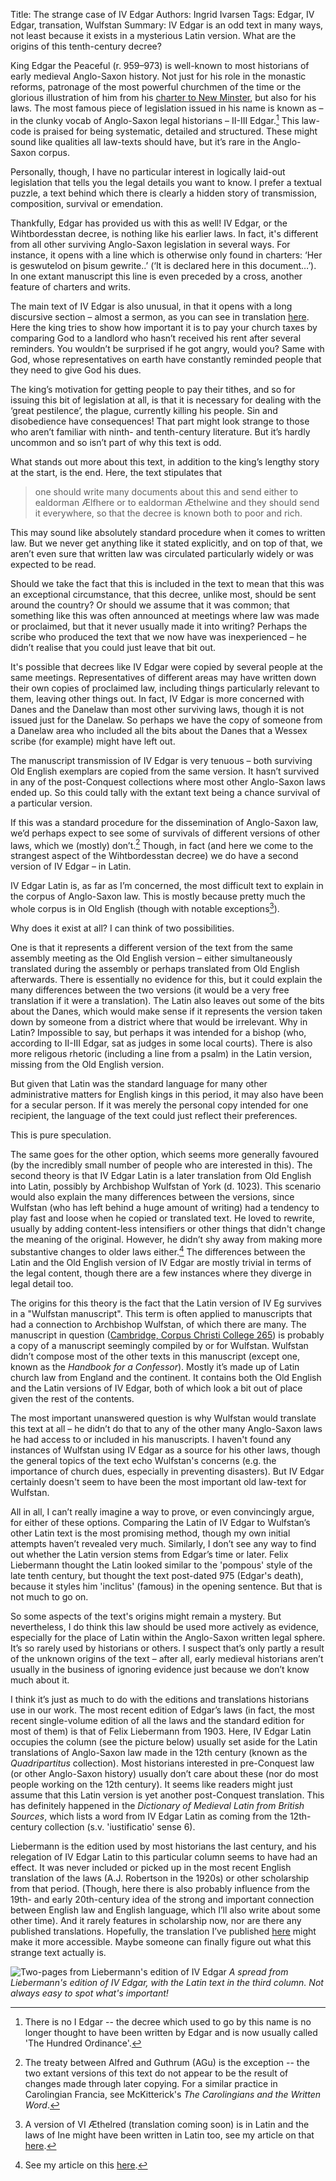 Title: The strange case of IV Edgar
Authors: Ingrid Ivarsen
Tags: Edgar, IV Edgar, transation, Wulfstan
Summary: IV Edgar is an odd text in many ways, not least because it exists in a mysterious Latin version. What are the origins of this tenth-century decree?

King Edgar the Peaceful (r. 959–973) is well-known to most historians of early medieval Anglo-Saxon history. Not just for his role in the monastic reforms, patronage of the most powerful churchmen of the time or the glorious illustration of him from his [charter to New Minster](https://blogs.bl.uk/digitisedmanuscripts/2011/06/the-new-minster-charter.html), but also for his laws. The most famous piece of legislation issued in his name is known as – in the clunky vocab of Anglo-Saxon legal historians – II-III Edgar.[^1] This law-code is praised for being systematic, detailed and structured. These might sound like qualities all law-texts should have, but it’s rare in the Anglo-Saxon corpus. 

[^1]: There is no I Edgar -- the decree which used to go by this name is no longer thought to have been written by Edgar and is now usually called 'The Hundred Ordinance'.

Personally, though, I have no particular interest in logically laid-out legislation that tells you the legal details you want to know. I prefer a textual puzzle, a text behind which there is clearly a hidden story of transmission, composition, survival or emendation.

Thankfully, Edgar has provided us with this as well! IV Edgar, or the Wihtbordesstan decree, is nothing like his earlier laws. In fact, it's different from all other surviving Anglo-Saxon legislation in several ways. For instance, it opens with a line which is otherwise only found in charters: ‘Her is geswutelod on þisum gewrite..’ (‘It is declared here in this document…’). In one extant manuscript this line is even preceded by a cross, another feature of charters and writs. 

The main text of IV Edgar is also unusual, in that it opens with a long discursive section – almost a sermon, as you can see in translation [here](https://ingridfiv.github.io/ingridsblog/translation-of-iv-edgar.html). Here the king tries to show how important it is to pay your church taxes by comparing God to a landlord who hasn’t received his rent after several reminders. You wouldn’t be surprised if he got angry, would you? Same with God, whose representatives on earth have constantly reminded people that they need to give God his dues. 

The king’s motivation for getting people to pay their tithes, and so for issuing this bit of legislation at all, is that it is necessary for dealing with the ‘great pestilence’, the plague, currently killing his people. Sin and disobedience have consequences! That part might look strange to those who aren’t familiar with ninth- and tenth-century literature. But it’s hardly uncommon and so isn’t part of why this text is odd.

What stands out more about this text, in addition to the king’s lengthy story at the start, is the end. Here, the text stipulates that 

>one should write many documents about this and send either to ealdorman Ælfhere or to ealdorman Æthelwine and they should send it everywhere, so that the decree is known both to poor and rich.

This may sound like absolutely standard procedure when it comes to written law. But we never get anything like it stated explicitly, and on top of that, we aren’t even sure that written law was circulated particularly widely or was expected to be read. 

Should we take the fact that this is included in the text to mean that this was an exceptional circumstance, that this decree, unlike most, should be sent around the country? Or should we assume that it was common; that something like this was often announced at meetings where law was made or proclaimed, but that it never usually made it into writing? Perhaps the scribe who produced the text that we now have was inexperienced – he didn’t realise that you could just leave that bit out. 

It's possible that decrees like IV Edgar were copied by several people at the same meetings. Representatives of different areas may have written down their own copies of proclaimed law, including things particularly relevant to them, leaving other things out. In fact, IV Edgar is  more concerned with Danes and the Danelaw than most other surviving laws, though it is not issued just for the Danelaw. So perhaps we have the copy of someone from a Danelaw area who included all the bits about the Danes that a Wessex scribe (for example) might have left out. 

The manuscript transmission of IV Edgar is very tenuous – both surviving Old English exemplars are copied from the same version. It hasn’t survived in any of the post-Conquest collections where most other Anglo-Saxon laws ended up. So this could tally with the extant text being a chance survival of a particular version. 

If this was a standard procedure for the dissemination of Anglo-Saxon law, we’d perhaps expect to see some of survivals of different versions of other laws, which we (mostly) don’t.[^2] Though, in fact (and here we come to the strangest aspect of the Wihtbordesstan decree) we do have a second version of IV Edgar – in Latin. 

[^2]: The treaty between Alfred and Guthrum (AGu) is the exception -- the two extant versions of this text do not appear to be the result of changes made through later copying. For a similar practice in Carolingian Francia, see McKitterick's *The Carolingians and the Written Word*.

IV Edgar Latin is, as far as I’m concerned, the most difficult text to explain in the corpus of Anglo-Saxon law. This is mostly because pretty much the whole corpus is in Old English (though with notable exceptions[^3]). 

Why does it exist at all? I can think of two possibilities. 

One is that it represents a different version of the text from the same assembly meeting as the Old English version – either simultaneously translated during the assembly or perhaps translated from Old English afterwards. There is essentially no evidence for this, but it could explain the many differences between the two versions (it would be a very free translation if it were a translation). The Latin also leaves out some of the bits about the Danes, which would make sense if it represents the version taken down by someone from a district where that would be irrelevant. Why in Latin? Impossible to say, but perhaps it was intended for a bishop (who, according to II-III Edgar, sat as judges in some local courts). There is also more religous rhetoric (including a line from a psalm) in the Latin version, missing from the Old English version.

But given that Latin was the standard language for many other administrative matters for English kings in this period, it may also have been for a secular person. If it was merely the personal copy intended for one recipient, the language of the text could just reflect their preferences. 

[^3]: A version of VI Æthelred (translation coming soon) is in Latin and the laws of Ine might have been written in Latin too, see my article on that [here](https://doi.org/10.1093/ehr/ceac003).

This is pure speculation. 

The same goes for the other option, which seems more generally favoured (by the incredibly small number of people who are interested in this). The second theory is that IV Edgar Latin is a later translation from Old English into Latin, possibly by Archbishop Wulfstan of York (d. 1023). This scenario would also explain the many differences between the versions, since Wulfstan (who has left behind a huge amount of writing) had a tendency to play fast and loose when he copied or translated text. He loved to rewrite, usually by adding content-less intensifiers or other things that didn't change the meaning of the original. However, he didn’t shy away from making more substantive changes to older laws either.[^4] The differences between the Latin and the Old English version of IV Edgar are mostly trivial in terms of the legal content, though there are a few instances where they diverge in legal detail too. 

[^4]: See my article on this [here](https://doi.org/10.1111/emed.12473).

The origins for this theory is the fact that the Latin version of IV Eg survives in a "Wulfstan manuscript". This term is often applied to manuscripts that had a connection to Archbishop Wulfstan, of which there are many. The manuscript in question ([Cambridge, Corpus Christi College 265](https://parker.stanford.edu/parker/catalog/nh277tk2537)) is probably a copy of a manuscript seemingly compiled by or for Wulfstan. Wulfstan didn’t compose most of the other texts in this manuscript (except one, known as the *Handbook for a Confessor*). Mostly it’s made up of Latin church law from England and the continent. It contains both the Old English and the Latin versions of IV Edgar, both of which look a bit out of place given the rest of the contents. 

 The most important unanswered question is why Wulfstan would translate this text at all – he didn’t do that to any of the other many Anglo-Saxon laws he had access to or included in his manuscripts. I haven't found any instances of Wulfstan using IV Edgar as a source for his other laws, though the general topics of the text echo Wulfstan's concerns (e.g. the importance of church dues, especially in preventing disasters). But IV Edgar certainly doesn't seem to have been the most important old law-text for Wulfstan. 

All in all, I can’t really imagine a way to prove, or even convincingly argue, for either of these options. Comparing the Latin of IV Edgar to Wulfstan’s other Latin text is the most promising method, though my own initial attempts haven’t revealed very much. Similarly, I don’t see any way to find out whether the Latin version stems from Edgar’s time or later. Felix Liebermann thought the Latin looked similar to the 'pompous' style of the late tenth century, but thought the text post-dated 975 (Edgar's death), because it styles him 'inclitus' (famous) in the opening sentence. But that is not much to go on.

So some aspects of the text's origins might remain a mystery. But nevertheless, I do think this law should be used more actively as evidence, especially for the place of Latin within the Anglo-Saxon written legal sphere. It’s so rarely used by historians or others. I suspect that’s only partly a result of the unknown origins of the text – after all, early medieval historians aren’t usually in the business of ignoring evidence just because we don’t know much about it. 

I think it’s just as much to do with the editions and translations historians use in our work. The most recent edition of Edgar’s laws (in fact, the most recent single-volume edition of all the laws and the standard edition for most of them) is that of Felix Liebermann from 1903. Here, IV Edgar Latin occupies the column (see the picture below) usually set aside for the Latin translations of Anglo-Saxon law made in the 12th century (known as the *Quadripartitus* collection). Most historians interested in pre-Conquest law (or other Anglo-Saxon history) usually don’t care about these (nor do most people working on the 12th century). It seems like readers might just assume that this Latin version is yet another post-Conquest translation. This has definitely happened in the *Dictionary of Medieval Latin from British Sources*, which lists a word from IV Edgar Latin as coming from the 12th-century collection (s.v. 'iustificatio' sense 6). 

Liebermann is the edition used by most historians the last century, and his relegation of IV Edgar Latin to this particular column seems to have had an effect. It was never included or picked up in the most recent English translation of the laws (A.J. Robertson in the 1920s) or other scholarship from that period. (Though, here there is also probably influence from the 19th- and early 20th-century idea of the strong and important connection between English law and English language, which I’ll also write about some other time). And it rarely features in scholarship now, nor are there any published translations. Hopefully, the translation I’ve published [here](https://ingridfiv.github.io/ingridsblog/translation-of-iv-edgar.html) might make it more accessible. Maybe someone can finally figure out what this strange text actually is. 


![Two-pages from Liebermann's edition of IV Edgar]({static}/images/ivegLieb.png)
*A spread from Liebermann's edition of IV Edgar, with the Latin text in the third column. Not always easy to spot what's important!*
